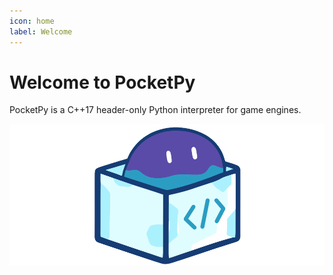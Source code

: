 ```yaml
---
icon: home
label: Welcome
---
```


# Welcome to PocketPy

PocketPy is a C++17 header-only Python interpreter for game engines.

![](./static/logo_flat.png)


